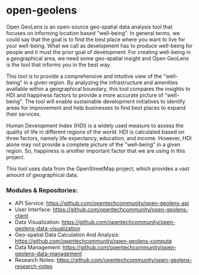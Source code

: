 # open-geolens

Open GeoLens is an open-source geo-spatial data analysis tool that focuses on informing location based "well-being". In general terms, we could say that the goal is to find the best place where you want to live for your well-being. What we call as development has to produce well-being for people and it must the prior goal of development. For creating well-being in a geographical area, we need some geo-spatial insight and Open GeoLens is the tool that informs you in the best way.

This tool is to provide a comprehensive and intuitive view of the "well-being" in a given region. By analyzing the infrastructure and amenities available within a geographical boundary, this tool compares the insights to HDI and happiness factors to provide a more accurate picture of "well-being". The tool will enable sustainable development initiatives to identify areas for improvement and help businesses to find best places to expand their services.

Human Development Index (HDI) is a widely used measure to assess the quality of life in different regions of the world. HDI is calculated based on three factors, namely life expectancy, education, and income. However, HDI alone may not provide a complete picture of the "well-being" in a given region. So, happiness is another important factor that we are using in this project.

This tool uses data from the OpenStreetMap project, which provides a vast amount of geographical data.

### Modules & Repositories:
- API Service: https://github.com/opentechcommunity/open-geolens-api
- User Interface: https://github.com/opentechcommunity/open-geolens-client
- Data Visualization: https://github.com/opentechcommunity/open-geolens-data-visualization
- Geo-spatial Data Calculation And Analysis: https://github.com/opentechcommunity/open-geolens-compute
- Data Management: https://github.com/opentechcommunity/open-geolens-data-management
- Research Notes: https://github.com/opentechcommunity/open-geolens-research-notes
